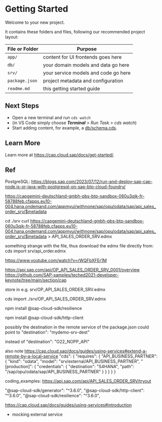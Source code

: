 # Getting Started

Welcome to your new project.

It contains these folders and files, following our recommended project layout:

| File or Folder | Purpose                              |
| -------------- | ------------------------------------ |
| `app/`         | content for UI frontends goes here   |
| `db/`          | your domain models and data go here  |
| `srv/`         | your service models and code go here |
| `package.json` | project metadata and configuration   |
| `readme.md`    | this getting started guide           |

## Next Steps

- Open a new terminal and run `cds watch`
- (in VS Code simply choose _**Terminal** > Run Task > cds watch_)
- Start adding content, for example, a [db/schema.cds](db/schema.cds).

## Learn More

Learn more at https://cap.cloud.sap/docs/get-started/.

## Ref

PostgreSQL: https://blogs.sap.com/2023/07/12/run-and-deploy-sap-cap-node.js-or-java-with-postgresql-on-sap-btp-cloud-foundry/

https://capgemini-deutschland-gmbh-pbs-btp-sandbox-060u3qjk-fr-58788feb.cfapps.eu10-004.hana.ondemand.com/appmyui/withnone/sap/opu/odata/sap/api_sales_order_srv/$metadata

cd ./srv
curl https://capgemini-deutschland-gmbh-pbs-btp-sandbox-060u3qjk-fr-58788feb.cfapps.eu10-004.hana.ondemand.com/appmyui/withnone/sap/opu/odata/sap/api_sales_order_srv/$metadata > API_SALES_ORDER_SRV.edmx

something strange with the file, thus download the edmx file directly from:
cds import srv/api_order.edmx

https://www.youtube.com/watch?v=rWQFbXFEr1M

https://api.sap.com/api/OP_API_SALES_ORDER_SRV_0001/overview
https://github.com/SAP-samples/teched2021-developer-keynote/tree/main/section/cap

store in e.g. srv/OP_API_SALES_ORDER_SRV.edmx

cds import ./srv/OP_API_SALES_ORDER_SRV.edmx

npm install @sap-cloud-sdk/resilience

npm install @sap-cloud-sdk/http-client

possibly the destination in the remote service of the package.json could point to
"destination": "mydemo-srv-dest"

instead of
"destination": "O22_NOPP_API"

also note
https://cap.cloud.sap/docs/guides/using-services#extend-a-remote-by-a-local-service
"cds": {
"requires": {
"API_BUSINESS_PARTNER": {
"kind": "odata",
"model": "srv/external/API_BUSINESS_PARTNER",
"[production]": {
"credentials": {
"destination": "S4HANA",
"path": "/sap/opu/odata/sap/API_BUSINESS_PARTNER"
}
}
}
}
}

coding_examples:
https://api.sap.com/api/API_SALES_ORDER_SRV/tryout

"@sap-cloud-sdk/generator": "^3.6.0",
"@sap-cloud-sdk/http-client": "^3.6.0",
"@sap-cloud-sdk/resilience": "^3.6.0",

https://cap.cloud.sap/docs/guides/using-services#introduction

- mocking external service
